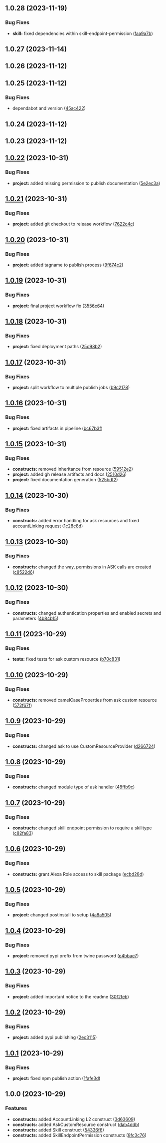 

## 1.0.28 (2023-11-19)


### Bug Fixes

* **skill:** fixed dependencies within skill-endpoint-permission ([faa9a7b](https://github.com/t0bst4r/cdk-skill-management/commit/faa9a7bcd0a03ad2d247a79691c5e1e914d32dc4))

## 1.0.27 (2023-11-14)

## 1.0.26 (2023-11-12)

## 1.0.25 (2023-11-12)


### Bug Fixes

* dependabot and version ([45ac422](https://github.com/t0bst4r/cdk-skill-management/commit/45ac422fa281eff5a498b17c8371c3780c88d90f))

## 1.0.24 (2023-11-12)

## 1.0.23 (2023-11-12)

## [1.0.22](https://github.com/t0bst4r/cdk-skill-management/compare/v1.0.21...v1.0.22) (2023-10-31)


### Bug Fixes

* **project:** added missing permission to publish documentation ([5e2ec3a](https://github.com/t0bst4r/cdk-skill-management/commit/5e2ec3a0157d76a61fc0b500c4b613aed0618e5d))

## [1.0.21](https://github.com/t0bst4r/cdk-skill-management/compare/v1.0.20...v1.0.21) (2023-10-31)


### Bug Fixes

* **project:** added git checkout to release workflow ([7622c4c](https://github.com/t0bst4r/cdk-skill-management/commit/7622c4cabf6f1f148e4d0a124ad76d2a7193f92c))

## [1.0.20](https://github.com/t0bst4r/cdk-skill-management/compare/v1.0.19...v1.0.20) (2023-10-31)


### Bug Fixes

* **project:** added tagname to publish process ([9f674c2](https://github.com/t0bst4r/cdk-skill-management/commit/9f674c2ca5bdca93928c315c6a2ddfac1d8c04b5))

## [1.0.19](https://github.com/t0bst4r/cdk-skill-management/compare/v1.0.18...v1.0.19) (2023-10-31)


### Bug Fixes

* **project:** final project workflow fix ([3556c64](https://github.com/t0bst4r/cdk-skill-management/commit/3556c64914de2cf9971dd7fb91cba919a700723f))

## [1.0.18](https://github.com/t0bst4r/cdk-skill-management/compare/v1.0.17...v1.0.18) (2023-10-31)


### Bug Fixes

* **project:** fixed deployment paths ([25d98b2](https://github.com/t0bst4r/cdk-skill-management/commit/25d98b217835dcb2af1e3378ce6a8ede65beb947))

## [1.0.17](https://github.com/t0bst4r/cdk-skill-management/compare/v1.0.16...v1.0.17) (2023-10-31)


### Bug Fixes

* **project:** split workflow to multiple publish jobs ([b9c2178](https://github.com/t0bst4r/cdk-skill-management/commit/b9c2178299bc1b1c1c98afa292078d5a6be0ad73))

## [1.0.16](https://github.com/t0bst4r/cdk-skill-management/compare/v1.0.15...v1.0.16) (2023-10-31)


### Bug Fixes

* **project:** fixed artifacts in pipeline ([bc67b3f](https://github.com/t0bst4r/cdk-skill-management/commit/bc67b3f0d173103089f3594bb2dedf87ce3b92a5))

## [1.0.15](https://github.com/t0bst4r/cdk-skill-management/compare/v1.0.14...v1.0.15) (2023-10-31)


### Bug Fixes

* **constructs:** removed inheritance from resource ([59512e2](https://github.com/t0bst4r/cdk-skill-management/commit/59512e23d9c3e82203de626ba4871e73dd501653))
* **project:** added gh release artifacts and docs ([2510d26](https://github.com/t0bst4r/cdk-skill-management/commit/2510d265559985594abd01cd30a662d4381389f2))
* **project:** fixed documentation generation ([525bdf2](https://github.com/t0bst4r/cdk-skill-management/commit/525bdf2bf7456b5be10728b5674c386845034d63))

## [1.0.14](https://github.com/t0bst4r/cdk-skill-management/compare/v1.0.13...v1.0.14) (2023-10-30)


### Bug Fixes

* **constructs:** added error handling for ask resources and fixed accountLinking request ([1c28c8d](https://github.com/t0bst4r/cdk-skill-management/commit/1c28c8d292868d4e775aca6b845552a21f8405f1))

## [1.0.13](https://github.com/t0bst4r/cdk-skill-management/compare/v1.0.12...v1.0.13) (2023-10-30)


### Bug Fixes

* **constructs:** changed the way, permissions in ASK calls are created ([c8522d6](https://github.com/t0bst4r/cdk-skill-management/commit/c8522d6fa4efa2fb1cbd7927f696b8e5c6e94b43))

## [1.0.12](https://github.com/t0bst4r/cdk-skill-management/compare/v1.0.11...v1.0.12) (2023-10-30)


### Bug Fixes

* **constructs:** changed authentication properties and enabled secrets and parameters ([4b84b15](https://github.com/t0bst4r/cdk-skill-management/commit/4b84b155a3accceaaa03d63c5c59b1b7b67700df))

## [1.0.11](https://github.com/t0bst4r/cdk-skill-management/compare/v1.0.10...v1.0.11) (2023-10-29)


### Bug Fixes

* **tests:** fixed tests for ask custom resource ([b70c831](https://github.com/t0bst4r/cdk-skill-management/commit/b70c8319035abfba93079595599be54a0c5c9285))

## [1.0.10](https://github.com/t0bst4r/cdk-skill-management/compare/v1.0.9...v1.0.10) (2023-10-29)


### Bug Fixes

* **constructs:** removed camelCaseProperties from ask custom resource ([572f67f](https://github.com/t0bst4r/cdk-skill-management/commit/572f67f5fc7c25b68a56532fa98d8f07d89c38ee))

## [1.0.9](https://github.com/t0bst4r/cdk-skill-management/compare/v1.0.8...v1.0.9) (2023-10-29)


### Bug Fixes

* **constructs:** changed ask to use CustomResourceProvider ([d266724](https://github.com/t0bst4r/cdk-skill-management/commit/d266724991da59276461f7f1e5a17f5e94ece752))

## [1.0.8](https://github.com/t0bst4r/cdk-skill-management/compare/v1.0.7...v1.0.8) (2023-10-29)


### Bug Fixes

* **constructs:** changed module type of ask handler ([48ffb9c](https://github.com/t0bst4r/cdk-skill-management/commit/48ffb9cd818d6613485b27cc08351253d0cb5a98))

## [1.0.7](https://github.com/t0bst4r/cdk-skill-management/compare/v1.0.6...v1.0.7) (2023-10-29)


### Bug Fixes

* **constructs:** changed skill endpoint permission to require a skilltype ([c82fa83](https://github.com/t0bst4r/cdk-skill-management/commit/c82fa839ca7002d88dc664917f96f5f7074d50a0))

## [1.0.6](https://github.com/t0bst4r/cdk-skill-management/compare/v1.0.5...v1.0.6) (2023-10-29)


### Bug Fixes

* **constructs:** grant Alexa Role access to skill package ([ecbd28d](https://github.com/t0bst4r/cdk-skill-management/commit/ecbd28d4e76905f754d8cbe110ff079d5c439cf5))

## [1.0.5](https://github.com/t0bst4r/cdk-skill-management/compare/v1.0.4...v1.0.5) (2023-10-29)


### Bug Fixes

* **project:** changed postinstall to setup ([4a8a505](https://github.com/t0bst4r/cdk-skill-management/commit/4a8a50543f371d7789a7beb6522908571981cc68))

## [1.0.4](https://github.com/t0bst4r/cdk-skill-management/compare/v1.0.3...v1.0.4) (2023-10-29)


### Bug Fixes

* **project:** removed pypi prefix from twine password ([e4bbae7](https://github.com/t0bst4r/cdk-skill-management/commit/e4bbae7b4b4a49f64a442442275a1e3c43438b18))

## [1.0.3](https://github.com/t0bst4r/cdk-skill-management/compare/v1.0.2...v1.0.3) (2023-10-29)


### Bug Fixes

* **project:** added important notice to the readme ([30f2feb](https://github.com/t0bst4r/cdk-skill-management/commit/30f2feba0c218097b54dd39dca65616e0dee16f1))

## [1.0.2](https://github.com/t0bst4r/cdk-skill-management/compare/v1.0.1...v1.0.2) (2023-10-29)


### Bug Fixes

* **project:** added pypi publishing ([2ec3115](https://github.com/t0bst4r/cdk-skill-management/commit/2ec3115ab1dc2a06b724237962e9a8acfcae9c7c))

## [1.0.1](https://github.com/t0bst4r/cdk-skill-management/compare/v1.0.0...v1.0.1) (2023-10-29)


### Bug Fixes

* **project:** fixed npm publish action ([1fafe3d](https://github.com/t0bst4r/cdk-skill-management/commit/1fafe3d01ec9a3de0e3cb27f557cd0ee1cbcaf48))

## 1.0.0 (2023-10-29)


### Features

* **constructs:** added AccountLinking L2 construct ([3d63609](https://github.com/t0bst4r/cdk-skill-management/commit/3d636099d98242e908dbeecf51082938835e205d))
* **constructs:** added AskCustomResource construct ([dab4ddb](https://github.com/t0bst4r/cdk-skill-management/commit/dab4ddb64632ce7314f44936b5f7b7183917d356))
* **constructs:** added Skill construct ([54336f6](https://github.com/t0bst4r/cdk-skill-management/commit/54336f6806216dbd5b5210967c447121ccd8e496))
* **constructs:** added SkillEndpointPermission constructs ([8fc3c76](https://github.com/t0bst4r/cdk-skill-management/commit/8fc3c76b8a01bc5664a7b8b7cc4a7ce7a1a83f65))
